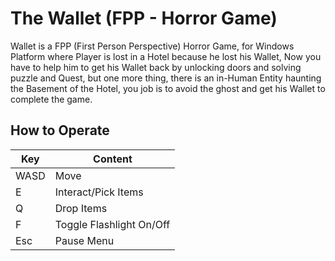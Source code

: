 # The Wallet (FPP - Horror Game)
Wallet is a FPP (First Person Perspective) Horror Game, for Windows Platform where Player is lost in a Hotel because he lost his Wallet, Now you have to help him to get his Wallet back by unlocking doors and solving puzzle and Quest, but one more thing, there is an in-Human Entity haunting the Basement of the Hotel, you job is to avoid the ghost and get his Wallet to complete the game.

## How to Operate
| Key | Content |
| --- | --------|
| WASD | Move |
| E | Interact/Pick Items |
| Q | Drop Items |
| F | Toggle Flashlight On/Off |
| Esc | Pause Menu |
